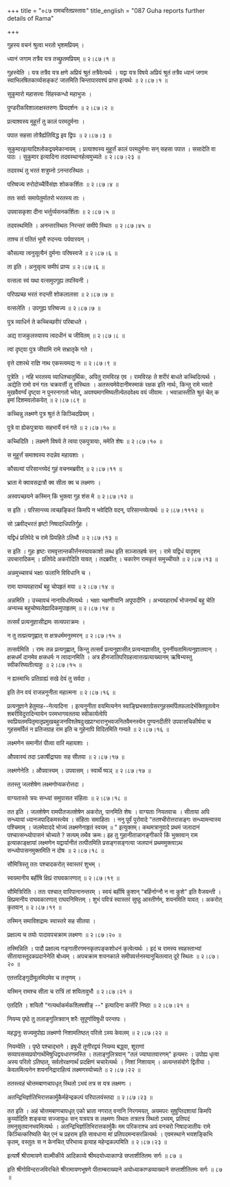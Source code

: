 +++
title = "०८७ रामचरितप्रस्तावः"
title_english = "087 Guha reports further details of Rama"

+++


गुहस्य वचनं श्रुत्वा भरतो भृशमप्रियम् ।  

ध्यानं जगाम तत्रैव यत्र तच्छ्रुतमप्रियम्  ॥  २।८७।१  ॥   

गुहस्येति । यत्र तत्रैव यत्र क्षणे अप्रियं श्रुतं तत्रैवेत्यर्थः । यद्वा
यत्र विषये अप्रियं श्रुतं तत्रैव ध्यानं जगाम स्वाभिलषितकार्य्यसङ्कटं
जातमिति चिन्तापारवश्यं प्राप्त इत्यर्थः  ॥  २।८७।१  ॥   

  

सुकुमारो महासत्त्वः सिंहस्कन्धो महाभुजः ।  

पुण्डरीकविशालाक्षस्तरुणः प्रियदर्शनः  ॥  २।८७।२  ॥   

प्रत्याश्वस्य मुहूर्त्तं तु कालं परमदुर्मनाः ।  

पपात सहसा तोत्रैर्ह्यतिविद्ध इव द्विपः  ॥  २।८७।३  ॥   

सुकुमारइत्यादिश्लोकद्वयमेकान्वयम् । प्रत्याश्वस्य मुहूर्त्तं कालं
परमदुर्मनाः सन् सहसा पपात । ससादेति वा पाठः । सुकुमार इत्यादिना
तदवस्थानर्हत्वमुच्यते  ॥  २।८७।२३  ॥   

  

तदवस्थं तु भरतं शत्रुघ्नो ऽनन्तरस्थितः ।  

परिष्वज्य रुरोदोच्चैर्विसंज्ञः शोककर्शितः  ॥  २।८७।४  ॥   

ततः सर्वाः समापेतुर्मातरो भरतस्य ताः ।  

उपवासकृशा दीना भर्त्तुर्व्यसनकर्शिताः  ॥  २।८७।५  ॥   

तदवस्थमिति । अनन्तरस्थितः निरन्तरं समीपे स्थितः  ॥  २।८७।४५  ॥   

  

ताश्च तं पतितं भूमौ रुदन्त्यः पर्यवारयन् ।  

कौसल्या त्वनुसूत्यैनं दुर्मनाः परिषस्वजे  ॥  २।८७।६  ॥   

ता इति । अनुसृत्य समीपं प्राप्य  ॥  २।८७।६  ॥   

  

वत्सला स्वं यथा वत्समुपगूह्य तपस्विनी ।  

परिपप्रच्छ भरतं रुदन्ती शोकलालसा  ॥  २।८७।७  ॥   

वत्सलेति । उपगूह्य परिष्वज्य  ॥  २।८७।७  ॥   

  

पुत्र व्याधिर्न ते कच्चिच्छरीरं परिबाधते ।  

अद्य राजकुलस्यास्य त्वदधीनं च जीवितम्  ॥  २।८७।८  ॥   

त्वां दृष्ट्वा पुत्र जीवामि रामे सभ्रातृके गते ।  

वृत्ते दशरथे राज्ञि नाथ एकस्त्वमद्य नः  ॥  २।८७।९  ॥   

पुत्रेति । नहि भरतस्य व्याधिश्चातुर्थिकः, अपितु रामविरह एव । रामविरहः ते
शरीरं बाधते कच्चिदित्यर्थः । अद्येति रामो वनं गतः चक्रवर्त्ती तु
संस्थितः । अतस्त्वमेवेदानीमस्माकं रक्षक इति नार्थः, किन्तु रामे भवतो
मुखवैवर्ण्यं दृष्ट्वा न पुनरनागतो भवेत्, अवश्यमागमिष्यतीत्येतदवेक्ष्य
वयं जीवामः । भवान्नास्तीति श्रुतं चेत् क इमां दिशमवलोकयेत्  ॥  २।८७।८९
 ॥   

  

कच्चिन्नु लक्ष्मणे पुत्र श्रुतं ते किञ्चिदप्रियम् ।  

पुत्रे वा ह्येकपुत्रायाः सहभार्ये वनं गते  ॥  २।८७।१०  ॥   

कच्चिदिति । लक्ष्मणे विषये ते त्वया एकपुत्रायाः, ममेति शेषः  ॥  २।८७।१०
 ॥   

  

स मुहूर्त्तं समाश्वस्य रुदन्नेव महायशाः ।  

कौसल्यां परिसान्त्व्येदं गुहं वचनमब्रवीत्  ॥  २।८७।११  ॥   

भ्राता मे क्वावसद्रात्रौ क्व सीता क्व च लक्ष्मणः ।  

अस्वपच्छयने कस्मिन् किं भुक्त्वा गुह शंस मे  ॥  २।८७।१२  ॥   

स इति । परिसान्त्व्य त्वच्छङ्कितं किमपि न भवेदिति वदन्,
परिसान्त्व्येत्यर्थः  ॥  २।८७।१११२  ॥   

  

सो ऽब्रवीद्भरतं हृष्टो निषादाधिपतिर्गुहः ।  

यद्विधं प्रतिपेदे च रामे प्रियहिते ऽतिथौ  ॥  २।८७।१३  ॥   

स इति । गुहः हृष्टः रामवृत्तान्तकीर्त्तनस्यावकाशो लब्ध इति सञ्जातहर्षः
सन् । रामे यद्विधं यादृशम् उपचारादिकम् । प्रतिपेदे अकरोदिति यावत् ।
तदब्रवीत् । चकारेण रामकृतं समुच्चीयते  ॥  २।८७।१३  ॥   

  

अन्नमुच्चावचं भक्षाः फलानि विविधानि च ।  

रामा याम्यवहारार्थं बहु चोपहृतं मया  ॥  २।८७।१४  ॥   

अन्नमिति । उच्चावचं नानाविधमित्यर्थः । भक्षाः भक्षणीयानि अपूपादीनि ।
अभ्यवहारार्थं भोजनार्थं बहु चेति अन्यच्च बहुचोष्यलेह्यादिकमुपाहृतम्  ॥ 
२।८७।१४  ॥   

  

तत्सर्वं प्रत्यनुज्ञासीद्रामः सत्यपराक्रमः ।  

न तु तत्प्रत्यगृह्णात् स क्षत्रधर्ममनुस्मरन्  ॥  २।८७।१५  ॥   

तत्सर्वमिति । रामः तन्न प्रत्यगृह्णात्, किन्तु तत्सर्वं प्रत्यनुज्ञासीत्
प्रत्यन्वज्ञासीत्, पुनर्नीयतामित्यनुज्ञातवान् । क्षत्त्रधर्मं दानमेव
क्षत्त्रधर्मः न त्वादानमिति । अत्र हीनजातिपरिग्रहत्वात्तत्प्रत्याख्यानम्
ऋषिभ्यस्तु स्वीकरिष्यतीत्याहुः  ॥  २।८७।१५  ॥   

  

न ह्यस्माभिः प्रतिग्राह्यं सखे देयं तु सर्वदा ।  

इति तेन वयं राजन्ननुनीता महात्मना  ॥  २।८७।१६  ॥   

प्रत्यनुज्ञाने हेतुमाह--नेत्यादिना । इत्यनुनीता वयमित्यनेन
स्वाङ्घ्रिभक्ताग्रेसरगुहसमर्पितफलादेर्भक्तिपूतत्वेन शबरीविदुरादिन्यायेन
परमभागवततया स्वीकार्यत्वेपि
स्वप्रियतमपितृमातृप्रमुखबहुजनविश्लेषदुःखप्राग्भारानुभवजनितवैमनस्येन
पुण्यनदीतीरे उपवासचिकीर्षया च गुहसमर्पितं न प्रतिजग्राह राम इति च
गुहेनापि विदितमिति गम्यते  ॥  २।८७।१६  ॥   

  

लक्ष्मणेन समानीतं पीत्वा वारि महायशाः ।  

औपवास्यं तदा ऽकार्षीद्राघवः सह सीतया  ॥  २।८७।१७  ॥   

लक्ष्मणेनेति । औपवास्यम् । उपवासम् । स्वार्थे ष्यञ्  ॥  २।८७।१७  ॥   

  

ततस्तु जलशेषेण लक्ष्मणोप्यकरोत्तदा ।  

वाग्यतास्ते त्रयः सन्ध्यां समुपासत संहिताः  ॥  २।८७।१८  ॥   

तत इति । जलशेषेण रामपीतजलशेषेण अकरोत्, पानमिति शेषः । वाग्यताः नियतवाचः
। सीताया अपि सन्ध्यायां ध्यानजपादिकमस्त्येव । संहिताः समाहिताः । ननु
पूर्वं पुरोवादे "ततश्चीरोत्तरासङ्गः सन्ध्यामन्वास्य पश्चिमाम् ।
जलमेवाददे भोज्यं लक्ष्मणेनाहृतं स्वयम्  ॥ " इत्युक्तम्। कथमत्रानुवादे
प्रथमं जलादानं पश्चात्सन्ध्योपासनं चोच्यते ? सत्यम् तथैव क्रमः। इह तु
गुहानीतान्नानङ्गीकारे किं भुक्तवान् राम इत्याकाङ्क्षायां लक्ष्मणेन
यद्वार्यानीतं तत्पीतमिति प्रसङ्गसङ्गत्या जलपानं प्रथममुक्त्वाऽथ
सन्ध्योपासनमुक्तमिति न दोषः  ॥  २।८७।१८  ॥   

  

सौमित्रिस्तु ततः पश्चादकरोत् स्वास्तरं शुभम् ।  

स्वयमानीय बर्हीषि क्षिप्रं राघवकारणात्  ॥  २।८७।१९  ॥   

सौमित्रिरिति । ततः पश्चात् वारिपानानन्तरम् । स्वयं बर्हीषि कुशान्
"बर्हिर्नाग्नौ न ना कुशे" इति वैजयन्ती । क्षिप्रमानीय राघवकारणात्
राघवनिमित्तम् । शुभं पवित्रं स्वास्तरं सुष्ठु आस्तीर्णम्, शयनमिति यावत्
। अकरोत् कृतवान्  ॥  २।८७।१९  ॥   

  

तस्मिन् समाविशद्रामः स्वास्तरे सह सीतया ।  

प्रक्षाल्य च तयोः पादावपचक्राम लक्ष्मणः  ॥  २।८७।२०  ॥   

तस्मिन्निति । पादौ प्रक्षाल्य गङ्गातीरगमनकृतपङ्कशोधनं कृत्वेत्यर्थः ।
इदं च रामस्य स्वहस्ताभ्यां सीतायास्तूदकप्रदानेनेति बोध्यम् । अपचक्राम
शयनकाले समीपवर्त्तनस्यानुचितत्वात् दूरे स्थितः  ॥  २।८७।२०  ॥   

  

एतत्तदिङ्गुदीमूलमिदमेव च तत्तृणम् ।  

यस्मिन् रामश्च सीता च रात्रिं तां शयितावुभौ  ॥  २।८७।२१  ॥   

एतदिति । शयितौ "गत्यर्थाकर्मकश्लिषशीङ् --" इत्यादिना कर्त्तरि निष्ठा  ॥ 
२।८७।२१  ॥   

  

नियम्य पृष्ठे तु तलाङ्गुलित्रवान् शरैः सुपूर्णाविषुधी परन्तपः ।  

महद्धनुः सज्यमुपोह्य लक्ष्मणो निशामतिष्ठत् परितो ऽस्य केवलम्  ॥  २।८७।२२
 ॥   

नियम्येति । पृष्ठे पश्चाद्भागे । इषुधी तूणीरद्वयं नियम्य बद्ध्वा,
शूराणां सव्यापसव्यप्रयोगार्थमिषुधिद्वयधारणमस्ति । तलाङ्गुलित्रवान् "तलं
ज्याघातवारणम्" इत्यमरः । उपोह्य धृत्वा अस्य परितो ऽतिष्ठत्,
सर्वतोरक्षणार्थं प्रदक्षिणं चचारेत्यर्थः । निशां निशायाम् ।
अत्यन्तसंयोगे द्वितीया । केवलमित्यनेन शयननिद्राराहित्यं लक्ष्मणस्योच्यते
 ॥  २।८७।२२  ॥   

  

ततस्त्वहं चोत्तमबाणचापधृत् स्थितो ऽभवं तत्र स यत्र लक्ष्मणः ।  

अतन्द्रिभिर्ज्ञातिभिरात्तकार्मुकैर्महेन्द्रकल्पं परिपालयंस्तदा  ॥ 
२।८७।२३  ॥   

तत इति । अहं चोत्तमबाणचापधृत् एको भ्राता नगरात् वनानि निरगमयत्, अयमपरः
सुषुप्तिदशायां किमपि कुर्य्यादिति शङ्कया सज्जायुधः सन् यत्रयत्र स
लक्ष्मणः स्थितः तत्रतत्र स्थितो ऽभवम्, प्रतिपदं तमनुसृतवानभवमित्यर्थः ।
अतन्द्रिभिर्ज्ञातिभिरात्तकार्मुकैः मम परिकराश्च अयं वनचरो निषादजातीयः
रामे किञ्चित्करिष्यति चेत् एनं च प्रहराम इति सावधाना मां
प्रतिपदमन्वसरन्नित्यर्थः । एवमस्थाने भयशङ्किभिः कृतम्, वस्तुतः स न
केनचित् परिभाव्य इत्याह महेन्द्रकल्पमिति  ॥  २।८७।२३  ॥   

  

इत्यार्षे श्रीरामायणे वाल्मीकीये आदिकाव्ये श्रीमदयोध्याकाण्डे
सप्ताशीतितमः सर्गः  ॥  ८७  ॥   

इति श्रीगोविन्दराजविरचिते श्रीरामायणभूषणे पीताम्बराख्याने
अयोध्याकाण्डव्याख्याने सप्ताशीतितमः सर्गः  ॥  ८७  ॥   


